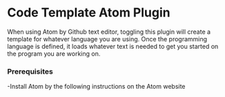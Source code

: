 # Code Template Atom Plugin

When using Atom by Github text editor, toggling this plugin will create a template for whatever language you are using.
Once the programming language is defined, it loads whatever text is needed to get you started on the program you are working on.

### Prerequisites
-Install Atom by the following instructions on the Atom website
